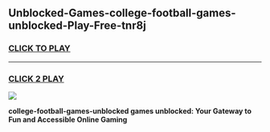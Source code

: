 
## Unblocked-Games-college-football-games-unblocked-Play-Free-tnr8j
<h3>
<a href="https://premium76.site?title=college-football-games-unblocked&ref=20M">CLICK TO PLAY</a></h3>
<hr>

<h3>
<a href="https://premium76.site?title=college-football-games-unblocked&ref=20M">CLICK 2 PLAY</a>
  
</h3>

<a href="https://premium76.site?title=college-football-games-unblocked&ref=19M"><img src="https://clearcache.store/games.png"></a>


**college-football-games-unblocked games unblocked: Your Gateway to Fun and Accessible Online Gaming**
